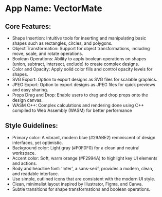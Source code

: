 # **App Name**: VectorMate

## Core Features:

- Shape Insertion: Intuitive tools for inserting and manipulating basic shapes such as rectangles, circles, and polygons.
- Object Transformation: Support for object transformations, including move, scale, and rotate operations.
- Boolean Operations: Ability to apply boolean operations on shapes (union, subtract, intersect, exclude) to create complex designs.
- Color and Opacity: Apply solid color fills and control opacity levels for shapes.
- SVG Export: Option to export designs as SVG files for scalable graphics.
- JPEG Export: Option to export designs as JPEG files for quick previews and easy sharing.
- Props Drag and Drop: Enable users to drag and drop props onto the design canvas.
- WASM C++: Complex calculations and rendering done using C++ compiled to Web Assembly (WASM) for better performance

## Style Guidelines:

- Primary color: A vibrant, modern blue (#29ABE2) reminiscent of design interfaces, yet optimistic.
- Background color: Light gray (#F0F0F0) for a clean and neutral workspace.
- Accent color: Soft, warm orange (#F2994A) to highlight key UI elements and actions.
- Body and headline font: 'Inter', a sans-serif, provides a modern, clean, and readable interface.
- Use simple, outlined icons that are consistent with the modern UI style.
- Clean, minimalist layout inspired by Illustrator, Figma, and Canva.
- Subtle transitions for shape transformations and boolean operations.